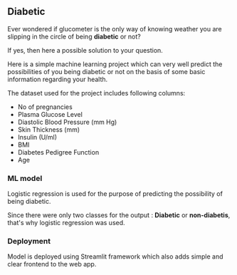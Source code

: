 ## Diabetic
Ever wondered if glucometer is the only way of knowing weather you are slipping in the circle of being **diabetic** or not?

If yes, then here a possible solution to your question.

Here is a simple machine learning project which can very well predict the possibilities of you being diabetic or not on the basis of some basic information regarding your health.

The dataset used for the project includes following columns:
* No of pregnancies
* Plasma Glucose Level
* Diastolic Blood Pressure (mm Hg)
* Skin Thickness (mm)
* Insulin (U/ml)
* BMI
* Diabetes Pedigree Function
* Age

### ML model
Logistic regression is used for the purpose of predicting the possibility of being diabetic.

Since there were only two classes for the output : **Diabetic** or  **non-diabetis**, that's why logistic regression was used.


### Deployment

Model is deployed using Streamlit framework which also adds simple and clear frontend to the web app.
